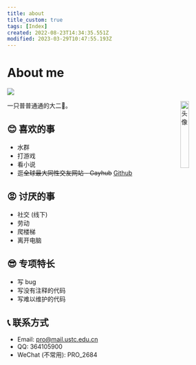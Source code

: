 ```yaml
---
title: about
title_custom: true
tags: [Index]
created: 2022-08-23T14:34:35.551Z
modified: 2023-03-29T10:47:55.193Z
---
```


# About me

[![](https://img.shields.io/badge/Crazy%20Thur.-V%20me%2050-red?logo=kfc)](http://home.ustc.edu.cn/~pro/images/out/appreciate_wechat.jpg)

一只普普通通的大二🐶。
<img align="right" src="http://q2.qlogo.cn/headimg_dl?dst_uin=364105900&spec=100" alt="头像" style="width: 20%;">

## 😊 喜欢的事
* 水群
* 打游戏
* 看小说
* 逛~~全球最大同性交友网站 - Gayhub~~ [Github](https://github.com/)

## 😡 讨厌的事
* 社交 (线下)
* 劳动
* 爬楼梯
* 离开电脑

## 😎 专项特长
* 写 bug
* 写没有注释的代码
* 写难以维护的代码

## 📞 联系方式
* Email: [pro@mail.ustc.edu.cn](mailto:pro@mail.ustc.edu.cn)
* QQ: 364105900
* WeChat (不常用): PRO_2684

